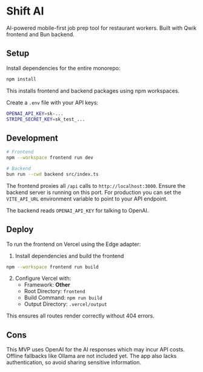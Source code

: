 # Shift AI

AI-powered mobile-first job prep tool for restaurant workers. Built with Qwik frontend and Bun backend.

## Setup

Install dependencies for the entire monorepo:

```bash
npm install
```

This installs frontend and backend packages using npm workspaces.

Create a `.env` file with your API keys:

```bash
OPENAI_API_KEY=sk-...
STRIPE_SECRET_KEY=sk_test_...
```

## Development

```bash
# Frontend
npm --workspace frontend run dev

# Backend
bun run --cwd backend src/index.ts

```

The frontend proxies all `/api` calls to `http://localhost:3000`. Ensure the backend
server is running on this port. For production you can set the `VITE_API_URL`
environment variable to point to your API endpoint.

The backend reads `OPENAI_API_KEY` for talking to OpenAI.

## Deploy

To run the frontend on Vercel using the Edge adapter:

1. Install dependencies and build the frontend

```bash
npm --workspace frontend run build
```

2. Configure Vercel with:
   - Framework: **Other**
   - Root Directory: `frontend`
   - Build Command: `npm run build`
   - Output Directory: `.vercel/output`

This ensures all routes render correctly without 404 errors.

## Cons

This MVP uses OpenAI for the AI responses which may incur API costs. Offline
fallbacks like Ollama are not included yet. The app also lacks authentication,
so avoid sharing sensitive information.
